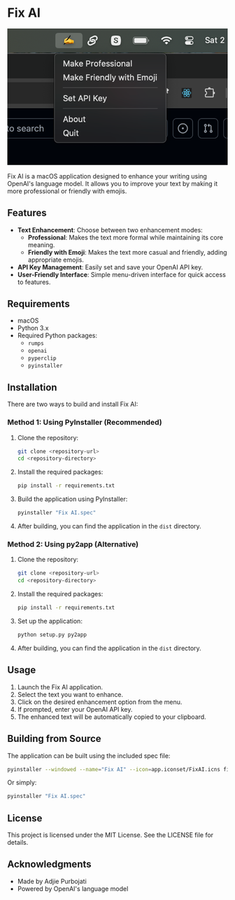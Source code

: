 # Fix AI

![Screenshot](screenshot.png)

Fix AI is a macOS application designed to enhance your writing using OpenAI's language model. It allows you to improve your text by making it more professional or friendly with emojis.

## Features

- **Text Enhancement**: Choose between two enhancement modes:
  - **Professional**: Makes the text more formal while maintaining its core meaning.
  - **Friendly with Emoji**: Makes the text more casual and friendly, adding appropriate emojis.
- **API Key Management**: Easily set and save your OpenAI API key.
- **User-Friendly Interface**: Simple menu-driven interface for quick access to features.

## Requirements

- macOS
- Python 3.x
- Required Python packages:
  - `rumps`
  - `openai`
  - `pyperclip`
  - `pyinstaller`

## Installation

There are two ways to build and install Fix AI:

### Method 1: Using PyInstaller (Recommended)

1. Clone the repository:
   ```bash
   git clone <repository-url>
   cd <repository-directory>
   ```

2. Install the required packages:
   ```bash
   pip install -r requirements.txt
   ```

3. Build the application using PyInstaller:
   ```bash
   pyinstaller "Fix AI.spec"
   ```

4. After building, you can find the application in the `dist` directory.

### Method 2: Using py2app (Alternative)

1. Clone the repository:
   ```bash
   git clone <repository-url>
   cd <repository-directory>
   ```

2. Install the required packages:
   ```bash
   pip install -r requirements.txt
   ```

3. Set up the application:
   ```bash
   python setup.py py2app
   ```

4. After building, you can find the application in the `dist` directory.

## Usage

1. Launch the Fix AI application.
2. Select the text you want to enhance.
3. Click on the desired enhancement option from the menu.
4. If prompted, enter your OpenAI API key.
5. The enhanced text will be automatically copied to your clipboard.

## Building from Source

The application can be built using the included spec file:

```bash
pyinstaller --windowed --name="Fix AI" --icon=app.iconset/FixAI.icns fix_ai.py
```

Or simply:
```bash
pyinstaller "Fix AI.spec"
```

## License

This project is licensed under the MIT License. See the LICENSE file for details.

## Acknowledgments

- Made by Adjie Purbojati
- Powered by OpenAI's language model
